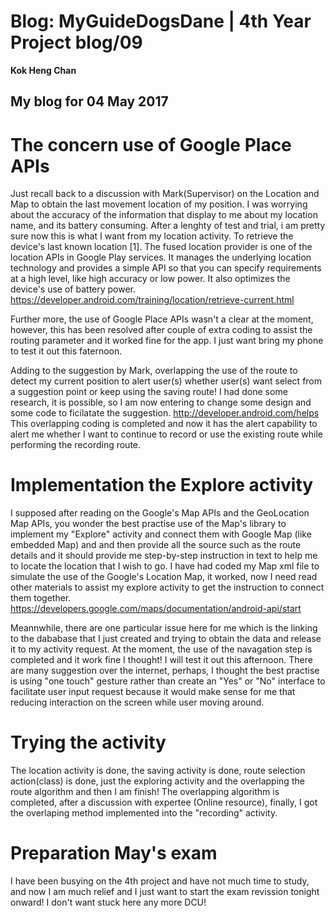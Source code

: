 # Blog: MyGuideDogsDane | 4th Year Project blog/09

**Kok Heng Chan**

## My blog for 04 May 2017


# The concern use of Google Place APIs

   Just recall back to a discussion with Mark(Supervisor) on the Location and Map to obtain the last movement location of  my position. I was worrying about the accuracy of the information that display to me about my location name, and its battery consuming.  After a lenghty of test and trial, i am pretty sure now this is what I want from my location activity. To retrieve the device's last known location [1].
The fused location provider is one of the location APIs in Google Play services. It manages the underlying location technology and provides a simple API so that you can specify requirements at a high level, like high accuracy or low power. It also optimizes the device's use of battery power.
https://developer.android.com/training/location/retrieve-current.html

   Further more, the use of Google Place APIs wasn't a clear at the moment, however, this has been resolved after couple of extra coding to assist the routing parameter and it worked fine for the app.  I just want bring my phone to test it out this faternoon.

Adding to the suggestion by Mark, overlapping the use of the route to detect my current position to alert user(s) whether user(s) want select from a suggestion point or keep using the saving route!
I had done some research, it is possible, so I am now entering to change some design and some code to ficilatate the suggestion. 
http://developer.android.com/helps
This overlapping coding is completed and now it has the alert capability to alert me whether I want to continue to record or use the existing route while performing the recording route.

# Implementation the Explore activity

   I supposed after reading on the Google's Map APIs and the GeoLocation Map APIs, you wonder the best practise use of the Map's library to implement my "Explore" activity and connect them with Google Map (like embedded Map) and and then provide all the source such as the route details and it should provide me step-by-step instruction in text to help me to locate the location that I wish to go.
   I have had coded my Map xml file to simulate the use of the Google's Location Map, it worked, now I need read other materials to assist my explore activity to get the instruction to connect them together.
https://developers.google.com/maps/documentation/android-api/start

Meannwhile, there are one particular issue here for me which is the linking to the dababase that I just created and trying to obtain the data and release it to my activity request.
At the moment, the use of the navagation step is completed and it work fine I thought! I will test it out this afternoon.
There are many suggestion over the internet, perhaps, I thought the best practise is using "one touch" gesture rather than create an "Yes" or "No" interface to facilitate user input request because it would make sense for me that reducing interaction on the screen while user moving around.

# Trying the activity

   The location activity is done, the saving activity is done, route selection action(class) is done, just the exploring activity and the overlapping the route algorithm and then I am finish!
The overlapping algorithm is completed, after a discussion with expertee (Online resource), finally, I got the overlaping method implemented into the "recording" activity.

# Preparation May's exam

   I have been busying on the 4th project and have not much time to study, and now I am much relief and I just want to start the exam revission tonight onward! I don't want stuck here any more DCU!
